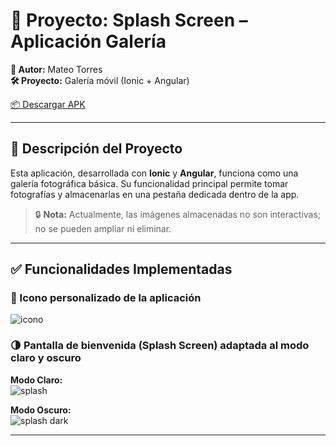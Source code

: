 # 📱 Proyecto: Splash Screen – Aplicación Galería

**👤 Autor:** Mateo Torres  
**🛠️ Proyecto:** Galería móvil (Ionic + Angular)

[📦 Descargar APK](https://epnecuador-my.sharepoint.com/:u:/g/personal/mateo_torres_epn_edu_ec/ESLQsMQufaZMvEVOzI9X9sEBCzFzb_JpPel9u9yRGDeGgA?e=X3IV6g)

---

## 📝 Descripción del Proyecto

Esta aplicación, desarrollada con **Ionic** y **Angular**, funciona como una galería fotográfica básica. Su funcionalidad principal permite tomar fotografías y almacenarlas en una pestaña dedicada dentro de la app.

> 🔒 **Nota:** Actualmente, las imágenes almacenadas no son interactivas; no se pueden ampliar ni eliminar.

---

## ✅ Funcionalidades Implementadas

### 🎨 Icono personalizado de la aplicación  
![icono](https://github.com/user-attachments/assets/aebcd8b0-f338-45a2-8955-fd52a0cfbe25)

### 🌗 Pantalla de bienvenida (Splash Screen) adaptada al modo claro y oscuro

**Modo Claro:**  
![splash](https://github.com/user-attachments/assets/163fc71a-1a93-4bc7-97f2-6289c2a16457)

**Modo Oscuro:**  
![splash dark](https://github.com/user-attachments/assets/cbe943c8-d3ef-4da5-b6ab-549307a0cce6)

---

